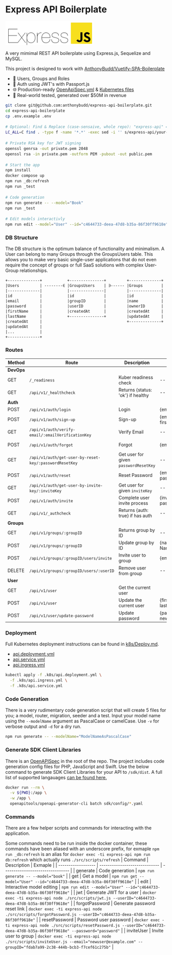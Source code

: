 # Express API Boilerplate

<img height="75" src="https://raw.githubusercontent.com/anthonybudd/anthonybudd/master/img/express-api-boilerplate.png?v=1"/>

A very mimimal REST API boilerplate using Express.js, Sequelize and MySQL. 

This project is designed to work with [AnthonyBudd/Vuetify-SPA-Boilerplate](https://github.com/anthonybudd/Vuetify-SPA-boilerplate)


- 👥 Users, Groups and Roles
- 🔐 Auth using JWT's with Passport.js
- 🌐 Production-ready [OpenApiSpec.yml](./OpenApiSpec.yml) & [Kubernetes files](./k8s)
- 🥇 Real-world tested, generated over $50M in revenue


```sh
git clone git@github.com:anthonybudd/express-api-boilerplate.git
cd express-api-boilerplate
cp .env.example .env

# Optional: Find & Replace (case-sensaive, whole repo): "express-api" => "your-api-name" 
LC_ALL=C find . -type f -name '*.*' -exec sed -i '' s/express-api/your-api-name/g {} +

# Private RSA key for JWT signing
openssl genrsa -out private.pem 2048
openssl rsa -in private.pem -outform PEM -pubout -out public.pem

# Start the app
npm install
docker compose up
npm run _db:refresh
npm run _test

# Code generation
npm run generate -- --model="Book"
npm run _test

# Edit models interactivly
npm run edit --model="User" --id="c4644733-deea-47d8-b35a-86f30ff9618e"
```

### DB Structure
The DB structure is the optimum balance of functionality and minimalism. A User can belong to many Groups through the GroupsUsers table. This allows you to make very basic single-user applications that do not even require the concept of groups or full SaaS solutions with complex User-Group relationships.

```                                                                
+--------------+           +---------------+         +--------------+  
|Users         | --------∈ |GroupsUsers    | ∋------ |Groups        |  
|--------------|           |---------------|         |--------------|  
|id            |           |id             |         |id            |  
|email         |           |groupID        |         |name          |  
|password      |           |userID         |         |ownerID       |  
|firstName     |           |createdAt      |         |createdAt     |  
|lastName      |           +---------------+         |updatedAt     |  
|createdAt     |                                     +--------------+  
|updatedAt     |                                                       
|...           |                                                      
+--------------+                      
```

### Routes
| Method      | Route                                                    | Description                           | Payload                               | Response          | 
| ----------- | -------------------------------------------------------- | ------------------------------------- | ------------------------------------- | ----------------- |  
| **DevOps**  |                                                          |                                       |                                       |                   |  
| GET         | `/_readiness`                                            | Kuber readiness check                 | --                                    | "healthy"         |  
| GET         | `/api/v1/_healthcheck`                                   | Returns {status: 'ok'} if healthy     | --                                    | {status: 'ok'}    |  
| **Auth**    |                                                          |                                       |                                       |                   |  
| POST        | `/api/v1/auth/login`                                     | Login                                 | {email, password}                     | {accessToken}     |  
| POST        | `/api/v1/auth/sign-up`                                   | Sign-up                               | {email, password, firstName, tos}     | {accessToken}     |  
| GET         | `/api/v1/auth/verify-email/:emailVerificationKey`        | Verify Email                          | --                                    | {success: true}   |  
| POST        | `/api/v1/auth/forgot`                                    | Forgot                                | {email}                               | {success: true}   |  
| GET         | `/api/v1/auth/get-user-by-reset-key/:passwordResetKey`   | Get user for given `passwordResetKey` | --                                    | {id, email}       |  
| POST        | `/api/v1/auth/reset`                                     | Reset Password                        | {email, password, passwordResetKey}   | {accessToken}     |  
| GET         | `/api/v1/auth/get-user-by-invite-key/:inviteKey`         | Get user for given `inviteKey`        | --                                    | {id, email}       |  
| POST        | `/api/v1/auth/invite`                                    | Complete user invite process          | {inviteKey, email, password, ...}     | {accessToken}     |  
| GET         | `/api/v1/_authcheck`                                     | Returns {auth: true} if has auth      | --                                    | {auth: true}      |  
| **Groups**  |                                                          |                                       |                                       |                   |  
| GET         | `/api/v1/groups/:groupID`                                | Returns group by ID                   | --                                    | {Group}           |  
| POST        | `/api/v1/groups/:groupID`                                | Update group by ID                    | {name: 'New Name'}                    | {Group}           |  
| POST        | `/api/v1/groups/:groupID/users/invite`                   | Invite user to group                  | {email}                               | {UserID, GroupID} |  
| DELETE      | `/api/v1/groups/:groupID/users/:userID`                  | Remove user from group                | --                                    | {UserID}          |  
| **User**    |                                                          |                                       |                                       |                   |  
| GET         | `/api/v1/user`                                           | Get the current user                  |                                       | {User}            |  
| POST        | `/api/v1/user`                                           | Update the current user               | {firstName, lastName}                 | {User}            |  
| POST        | `/api/v1/user/update-password`                           | Update password                       | {password, newPassword}               | {success: true}   |  


### Deployment
Full Kubernetes deployment instructions can be found in [k8s/Deploy.md](./k8s/Deploy.md).

- [api.deployment.yml](./k8s/api.deployment.yml)
- [api.service.yml](./k8s/api.service.yml)
- [api.ingress.yml](./k8s/api.ingress.yml)

```sh
kubectl apply -f .k8s/api.deployment.yml \
  -f .k8s/api.ingress.yml \
  -f .k8s/api.service.yml 
```


### Code Generation
There is a very rudimentary code generation script that will create 5 files for you; a model, router, migration, seeder and a test. Input your model name using the `--modelName` argument as PascalCase or camelCase. Use `-v` for verbose output and `-d` for a dry run.

```sh
npm run generate -- --modelName="ModelNameAsPascalCase"
```


### Generate SDK Client Libraries
There is an [OpenAPISpec](./OpenApiSpec.yml) in the root of the repo. The project includes code generation config files for PHP, JavaScript and Swift. Use the below command to generate SDK Client Libraries for your API to `/sdk/dist`. A full list of supported langauages [can be found here.](https://github.com/OpenAPITools/openapi-generator?tab=readme-ov-file#overview)


```sh
docker run --rm \
  -v ${PWD}:/app \
  -w /app \
  openapitools/openapi-generator-cli batch sdk/config/*.yaml
```

### Commands
There are a few helper scripts and commands for interacting with the application.

Some commands need to be run inside the docker container, these commands have been aliased with an underscore prefix, for exmaple `npm run _db:refresh` is an alias for `docker exec -ti express-api npm run db:refresh` which actually runs `./src/scripts/refresh`
| Command            | Description                   | Exmaple                          | 
| ------------------ | ----------------------------- | -------------------------------- |
| generate           | Code generation               | `npm run generate -- --model="book"` |
| get                | Get a model                   | `npm run get --model="User" --id="c4644733-deea-47d8-b35a-86f30ff9618e"` |
| edit               | Interactive model editing     | `npm run edit --model="User" --id="c4644733-deea-47d8-b35a-86f30ff9618e"` |
| jwt                | Generate JWT for a user       | `docker exec -ti express-api node ./src/scripts/jwt.js --userID="c4644733-deea-47d8-b35a-86f30ff9618e"` |
| forgotPassword     | Generate password reset link  | `docker exec -ti express-api node ./src/scripts/forgotPassword.js --userID="c4644733-deea-47d8-b35a-86f30ff9618e"` |
| resetPassword      | Password user password        | `docker exec -ti express-api node ./src/scripts/resetPassword.js --userID="c4644733-deea-47d8-b35a-86f30ff9618e" --password="password"` |
| inviteUser         | Invite user to group          | `docker exec -ti express-api node ./src/scripts/inviteUser.js --email="newuser@example.com" --groupID="fdab7a99-2c38-444b-bcb3-f7cef61c275b"` |

